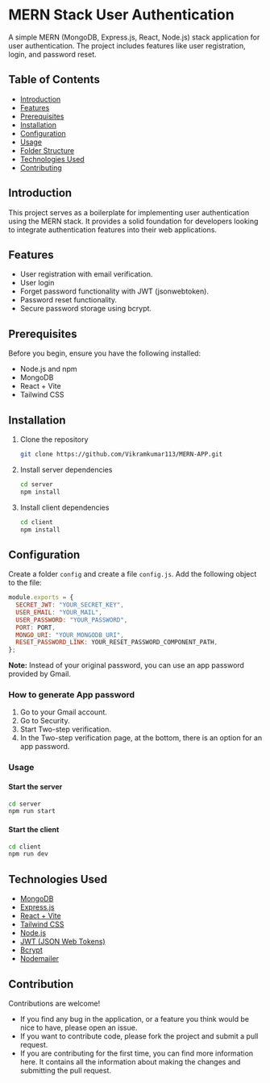 # MERN Stack User Authentication

A simple MERN (MongoDB, Express.js, React, Node.js) stack application for user authentication. The project includes features like user registration, login, and password reset.

## Table of Contents
- [Introduction](#introduction)
- [Features](#features)
- [Prerequisites](#prerequisites)
- [Installation](#installation)
- [Configuration](#configuration)
- [Usage](#usage)
- [Folder Structure](#folder-structure)
- [Technologies Used](#technologies-used)
- [Contributing](#contributing)

## Introduction
This project serves as a boilerplate for implementing user authentication using the MERN stack. It provides a solid foundation for developers looking to integrate authentication features into their web applications.

## Features
- User registration with email verification.
- User login 
- Forget password functionality with JWT (jsonwebtoken).
- Password reset functionality.
- Secure password storage using bcrypt.

## Prerequisites
Before you begin, ensure you have the following installed:
- Node.js and npm
- MongoDB
- React + Vite
- Tailwind CSS

## Installation
1. Clone the repository
    ```bash
    git clone https://github.com/Vikramkumar113/MERN-APP.git
    ```

2. Install server dependencies
    ```bash
    cd server
    npm install
    ```

3. Install client dependencies
    ```bash
    cd client
    npm install
    ```

## Configuration
Create a folder `config` and create a file `config.js`. Add the following object to the file:

```javascript
module.exports = {
  SECRET_JWT: "YOUR_SECRET_KEY",
  USER_EMAIL: "YOUR_MAIL",
  USER_PASSWORD: "YOUR_PASSWORD",
  PORT: PORT,
  MONGO_URI: "YOUR_MONGODB_URI",
  RESET_PASSWORD_LINK: YOUR_RESET_PASSWORD_COMPONENT_PATH,
};
```
**Note:** Instead of your original password, you can use an app password provided by Gmail.

### How to generate App password
1. Go to your Gmail account.
2. Go to Security.
3. Start Two-step verification.
4. In the Two-step verification page, at the bottom, there is an option for an app password.

### Usage
#### Start the server
```bash
cd server
npm run start
```
#### Start the client
```bash
cd client
npm run dev
```

## Technologies Used
- [MongoDB](#mongodb)
- [Express.js](#expressjs)
- [React + Vite](#react--vite)
- [Tailwind CSS](#tailwind-css)
- [Node.js](#nodejs)
- [JWT (JSON Web Tokens)](#jwt-json-web-tokens)
- [Bcrypt](#bcrypt)
- [Nodemailer](#nodemailer)

## Contribution
Contributions are welcome! 

- If you find any bug in the application, or a feature you think would be nice to have, please open an issue.
- If you want to contribute code, please fork the project and submit a pull request.
- If you are contributing for the first time, you can find more information here. It contains all the information about making the changes and submitting the pull request.
